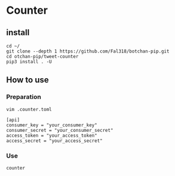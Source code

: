# Counter
## install
```
cd ~/
git clone --depth 1 https://github.com/Fal318/botchan-pip.git
cd otchan-pip/tweet-counter
pip3 install . -U
```
## How to use
### Preparation
```
vim .counter.toml
```
```
[api]
consumer_key = "your_consumer_key"
consumer_secret = "your_consumer_secret"
access_token = "your_access_token"
access_secret = "your_access_secret"
```
### Use
```
counter
```
